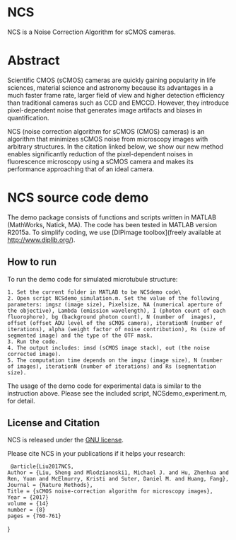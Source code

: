 # NCS

NCS is a Noise Correction Algorithm for sCMOS cameras. 

# Abstract
Scientific CMOS (sCMOS) cameras are quickly gaining popularity in life sciences, material science and astronomy because its advantages in a much faster frame rate, larger field of view and higher detection efficiency than traditional cameras such as CCD and EMCCD. However, they introduce pixel-dependent noise that generates image artifacts and biases in quantification. 

NCS (noise correction algorithm for sCMOS (CMOS) cameras) is an algorithm that minimizes sCMOS noise from microscopy images with arbitrary structures. In the citation linked below, we show our new method enables significantly reduction of the pixel-dependent noises in fluorescence microscopy using a sCMOS camera and makes its performance approaching that of an ideal camera. 

# NCS source code demo
The demo package consists of functions and scripts written in MATLAB (MathWorks, Natick, MA). The code has been tested in MATLAB version R2015a. To simplify coding, we use [DIPimage toolbox](freely available at http://www.diplib.org/). 

## How to run
To run the demo code for simulated microtubule structure:

	1. Set the current folder in MATLAB to be NCSdemo code\ 
	2. Open script NCSdemo_simulation.m. Set the value of the following parameters: imgsz (image size), Pixelsize, NA (numerical aperture of the objective), Lambda (emission wavelength), I (photon count of each fluorophore), bg (background photon count), N (number of  images), offset (offset ADU level of the sCMOS camera), iterationN (number of iterations), alpha (weight factor of noise contribution), Rs (size of segmented image) and the type of the OTF mask.
	3. Run the code. 
	4. The output includes: imsd (sCMOS image stack), out (the noise corrected image).
	5. The computation time depends on the imgsz (image size), N (number of images), iterationN (number of iterations) and Rs (segmentation size). 
  
The usage of the demo code for experimental data is similar to the instruction above. Please see the included script, NCSdemo_experiment.m, for detail. 

## License and Citation
NCS is released under the [GNU license](https://github.com/HuanglabPurdue/NCS/edit/master/LICENSE).

Please cite NCS in your publications if it helps your research:

  	 @article{Liu2017NCS,
	Author = {Liu, Sheng and Mlodzianoski1, Michael J. and Hu, Zhenhua and Ren, Yuan and McElmurry, Kristi and Suter, Daniel M. and Huang, Fang},
	Journal = {Nature Methods},
	Title = {sCMOS noise-correction algorithm for microscopy images},
	Year = {2017}
	volume = {14}
	number = {8}
	pages = {760-761}
   }
